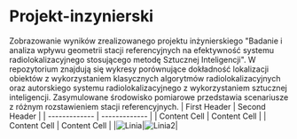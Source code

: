 # Projekt-inzynierski
Zobrazowanie wyników zrealizowanego projektu inżynierskiego "Badanie i analiza wpływu geometrii stacji referencyjnych na efektywność systemu radiolokalizacyjnego stosującego metodę Sztucznej Inteligencji".
W repozytorium znajdują się wykresy porównujące dokładność lokalizacji obiektów z wykorzystaniem klasycznych algorytmów radiolokalizacyjnych oraz autorskiego systemu radiolokalizacyjnego z wykorzystaniem sztucznej inteligencji. Zasymulowane środowisko pomiarowe przedstawia scenariusze z różnym rozstawieniem stacji referencyjnych. 
| First Header  | Second Header |
| ------------- | ------------- |
| Content Cell  | Content Cell  |
| Content Cell  | Content Cell  |
|![Linia](https://user-images.githubusercontent.com/56272127/151034671-1532c77c-30bf-47c7-b436-7a4437d68cf5.png)|![Linia2](https://user-images.githubusercontent.com/56272127/151035329-69734132-4834-49ed-b1a9-e3b6bba50b9f.png)|
